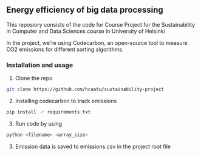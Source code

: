 ## Energy efficiency of big data processing

This reposiory consists of the code for Course Project for the Sustainability in Computer and Data Sciences course in University of Helsinki

In the project, we're using Codecarbon, an open-source tool to measure CO2 emissions for different sorting algorithms. 

### Installation and usage

1. Clone the repo
```bash
git clone https://github.com/hcaatu/sustainability-project
```

2. Installing codecarbon to track emissions
```bash
pip install -r requirements.txt
```

3. Run code by using
```bash
python <filename> <array_size>
```

3. Emission data is saved to emissions.csv in the project root file